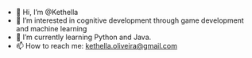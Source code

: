 - 👋 Hi, I’m @Kethella
- 👀 I’m interested in cognitive development through game development and machine learning
- 🌱 I’m currently learning Python and Java.
- 📫 How to reach me: kethella.oliveira@gmail.com

<!---
Kethella/Kethella is a ✨ special ✨ repository because its `README.md` (this file) appears on your GitHub profile.
You can click the Preview link to take a look at your changes.
--->
